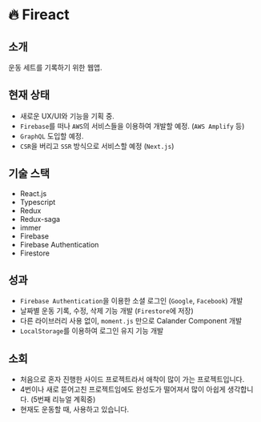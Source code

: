 # 🔥 Fireact

## 소개
운동 세트를 기록하기 위한 웹앱.

## 현재 상태

- 새로운 UX/UI와 기능을 기획 중.
- `Firebase`를 떠나 `AWS`의 서비스들을 이용하여 개발할 예정. (`AWS Amplify` 등)
- `GraphQL` 도입할 예정.
- `CSR`을 버리고 `SSR` 방식으로 서비스할 예정 (`Next.js`)

## 기술 스택

- React.js
- Typescript
- Redux
- Redux-saga
- immer
- Firebase
- Firebase Authentication
- Firestore

## 성과

- `Firebase Authentication`을 이용한 소셜 로그인 (`Google`, `Facebook`) 개발
- 날짜별 운동 기록, 수정, 삭제 기능 개발 (`Firestore`에 저장) 
- 다른 라이브러리 사용 없이, `moment.js` 만으로 Calander Component 개발
- `LocalStorage`를 이용하여 로그인 유지 기능 개발

## 소회

- 처음으로 혼자 진행한 사이드 프로젝트라서 애착이 많이 가는 프로젝트입니다.
- 4번이나 새로 뜯어고친 프로젝트임에도 완성도가 떨어져서 많이 아쉽게 생각합니다. (5번째 리뉴얼 계획중)
- 현재도 운동할 때, 사용하고 있습니다. 

